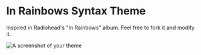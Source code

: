 # In Rainbows Syntax Theme

Inspired in Radiohead's "In Rainbows" album. Feel free to fork it and modify it.

![A screenshot of your theme](./demo/in-rainbows-demo.png)
